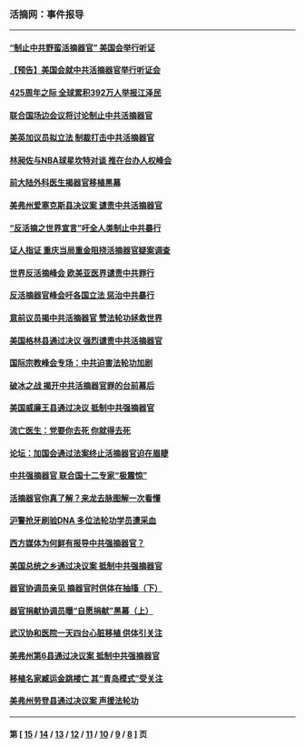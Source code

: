### 活摘网：事件报导
---
#### [“制止中共野蛮活摘器官” 美国会举行听证](../../pages/nf5877/n13735831.md?06050430) 
#### [【预告】美国会就中共活摘器官举行听证会](../../pages/nf5877/n13732843.md?06050430) 
#### [425周年之际 全球累积392万人举报江泽民](../../pages/nf5877/n13719232.md?06050430) 
#### [联合国场边会议将讨论制止中共活摘器官](../../pages/nf5877/n13656361.md?06050430) 
#### [美英加议员拟立法 制裁打击中共活摘器官](../../pages/nf5877/n13430251.md?06050430) 
#### [林昶佐与NBA球星坎特对谈 推在台办人权峰会](../../pages/nf5877/n13414467.md?06050430) 
#### [前大陆外科医生揭器官移植黑幕](../../pages/nf5877/n13401416.md?06050430) 
#### [美弗州爱塞克斯县决议案 谴责中共活摘器官](../../pages/nf5877/n13320919.md?06050430) 
#### [“反活摘之世界宣言”吁全人类制止中共暴行](../../pages/nf5877/n13259730.md?06050430) 
#### [证人指证 重庆当局重金阻挠活摘器官疑案调查](../../pages/nf5877/n13259127.md?06050430) 
#### [世界反活摘峰会 欧美亚医界谴责中共罪行](../../pages/nf5877/n13253550.md?06050430) 
#### [反活摘器官峰会吁各国立法 惩治中共暴行](../../pages/nf5877/n13245052.md?06050430) 
#### [意前议员揭中共活摘器官 赞法轮功拯救世界](../../pages/nf5877/n13203445.md?06050430) 
#### [美国格林县通过决议 强烈谴责中共活摘器官](../../pages/nf5877/n13119367.md?06050430) 
#### [国际宗教峰会专场：中共迫害法轮功加剧](../../pages/nf5877/n13088279.md?06050430) 
#### [破冰之战 揭开中共活摘器官罪的台前幕后](../../pages/nf5877/n13082457.md?06050430) 
#### [美国威廉王县通过决议 抵制中共强摘器官](../../pages/nf5877/n13056521.md?06050430) 
#### [流亡医生：党要你去死 你就得去死](../../pages/nf5877/n13052835.md?06050430) 
#### [论坛：加国会通过法案终止活摘器官迫在眉睫](../../pages/nf5877/n13029839.md?06050430) 
#### [中共强摘器官 联合国十二专家“极震惊”](../../pages/nf5877/n13024313.md?06050430) 
#### [活摘器官你真了解？来龙去脉图解一次看懂](../../pages/nf5877/n13013820.md?06050430) 
#### [沪警抢牙刷验DNA 多位法轮功学员遭采血](../../pages/nf5877/n12969218.md?06050430) 
#### [西方媒体为何鲜有报导中共强摘器官？](../../pages/nf5877/n12932034.md?06050430) 
#### [美国总统之乡通过决议案 抵制中共强摘器官](../../pages/nf5877/n12908242.md?06050430) 
#### [器官协调员亲见 摘器官时供体在抽搐（下）](../../pages/nf5877/n12898622.md?06050430) 
#### [器官捐献协调员曝“自愿捐献”黑幕（上）](../../pages/nf5877/n12878830.md?06050430) 
#### [武汉协和医院一天四台心脏移植 供体引关注](../../pages/nf5877/n12863175.md?06050430) 
#### [美弗州第6县通过决议案 抵制中共强摘器官](../../pages/nf5877/n12805218.md?06050430) 
#### [移植名家臧运金跳楼亡 其“青岛模式”受关注](../../pages/nf5877/n12803746.md?06050430) 
#### [美弗州劳登县通过决议案 声援法轮功](../../pages/nf5877/n12785715.md?06050430) 

---
#### 第 [ [15](./15.md?06050430) / [14](./14.md?06050430) / [13](./13.md?06050430) / [12](./12.md?06050430) / [11](./11.md?06050430) / [10](./10.md?06050430) / [9](./9.md?06050430) / [8](./8.md?06050430) ] 页
